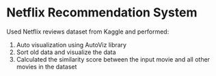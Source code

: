 # Netflix Recommendation System
Used Netflix reviews dataset from Kaggle and performed:
1. Auto visualization using AutoViz library
2. Sort old data and visualize the data 
3. Calculated the similarity score between the input movie and all other movies in the dataset

